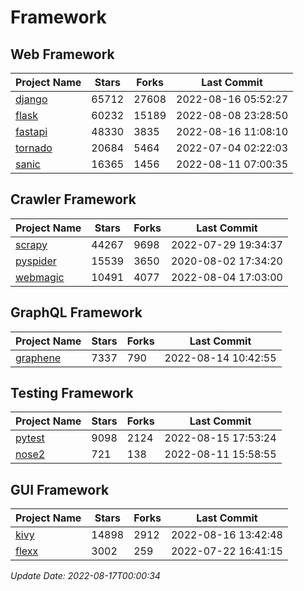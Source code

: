 # Framework

## Web Framework
| Project Name | Stars | Forks | Last Commit |
| ------------ | ----- | ----- | ----------- |
| [django](https://github.com/django/django) | 65712 | 27608 | 2022-08-16 05:52:27 |
| [flask](https://github.com/pallets/flask) | 60232 | 15189 | 2022-08-08 23:28:50 |
| [fastapi](https://github.com/tiangolo/fastapi) | 48330 | 3835 | 2022-08-16 11:08:10 |
| [tornado](https://github.com/tornadoweb/tornado) | 20684 | 5464 | 2022-07-04 02:22:03 |
| [sanic](https://github.com/sanic-org/sanic) | 16365 | 1456 | 2022-08-11 07:00:35 |

## Crawler Framework
| Project Name | Stars | Forks | Last Commit |
| ------------ | ----- | ----- | ----------- |
| [scrapy](https://github.com/scrapy/scrapy) | 44267 | 9698 | 2022-07-29 19:34:37 |
| [pyspider](https://github.com/binux/pyspider) | 15539 | 3650 | 2020-08-02 17:34:20 |
| [webmagic](https://github.com/code4craft/webmagic) | 10491 | 4077 | 2022-08-04 17:03:00 |

## GraphQL Framework
| Project Name | Stars | Forks | Last Commit |
| ------------ | ----- | ----- | ----------- |
| [graphene](https://github.com/graphql-python/graphene) | 7337 | 790 | 2022-08-14 10:42:55 |

## Testing Framework
| Project Name | Stars | Forks | Last Commit |
| ------------ | ----- | ----- | ----------- |
| [pytest](https://github.com/pytest-dev/pytest) | 9098 | 2124 | 2022-08-15 17:53:24 |
| [nose2](https://github.com/nose-devs/nose2) | 721 | 138 | 2022-08-11 15:58:55 |

## GUI Framework
| Project Name | Stars | Forks | Last Commit |
| ------------ | ----- | ----- | ----------- |
| [kivy](https://github.com/kivy/kivy) | 14898 | 2912 | 2022-08-16 13:42:48 |
| [flexx](https://github.com/flexxui/flexx) | 3002 | 259 | 2022-07-22 16:41:15 |

*Update Date: 2022-08-17T00:00:34*